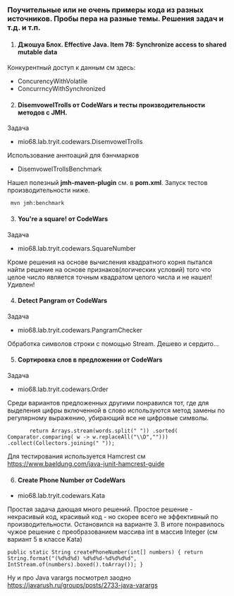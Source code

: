 ### Поучительные или не очень примеры кода из разных источников. Пробы пера на разные темы. Решения задач и т.д. и т.п.

1. #### Джошуа Блох. Effective Java. Item 78: Synchronize access to shared mutable data

Конкурентный доступ к данным см здесь: 
* ConcurencyWithVolatile
* ConcurrncyWithSynchronized

2. #### DisemvowelTrolls от CodeWars и тесты производительности методов с JMH.
   
Задача

* mio68.lab.tryit.codewars.DisemvowelTrolls

Использование аннтоаций для бэнчмарков 

* DisemvowelTrollsBenchmark
       
Нашел полезный **jmh-maven-plugin** см. в **pom.xml**. Запуск тестов производительности ниже.
   
  ` mvn jmh:benchmark`

3. #### You're a square! от CodeWars 

Задача

* mio68.lab.tryit.codewars.SquareNumber

Кроме решения на основе вычисления квадратного корня пытался 
найти решение на основе признаков(логических условий) того что 
целое число является точным квадратом целого числа и не нашел! Удивлен!

4. #### Detect Pangram от CodeWars

Задача

* mio68.lab.tryit.codewars.PangramChecker

Обработка символов строки с помощью Stream. Дешево и сердито...

5. #### Сортировка слов в предложении от CodeWars

Задача

* mio68.lab.tryit.codewars.Order

Среди вариантов предложенных другими понравился тот, где для выделения цифры включенной в 
слово используются метод замены по регулярному выражению, убирающий все не цифровые символы.

`        return Arrays.stream(words.split(" "))
                .sorted( Comparator.comparing( w -> w.replaceAll("\\D","")))
                .collect(Collectors.joining(" "));
`

Для тестирования используется Hamcrest см https://www.baeldung.com/java-junit-hamcrest-guide

6. #### Create Phone Number от CodeWars

* mio68.lab.tryit.codewars.Kata

Простая задача дающая много решений. Простое решение - некрасивый код, красивый код - 
но скорее всего не эффективный по производительности. Остановился на варианте 3.
В итоге понравилось чужое решение с преобразованием массива int в массив Integer (см вариант 5 в классе Kata)

`public static String createPhoneNumber(int[] numbers) {
return String.format("(%d%d%d) %d%d%d-%d%d%d%d", IntStream.of(numbers).boxed().toArray());
}`

Ну и про Java varargs посмотрел заодно https://javarush.ru/groups/posts/2733-java-varargs